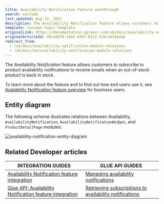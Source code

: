 ```yaml
---
title: Availability Notification feature walkthrough
search: exclude
last_updated: Aug 12, 2021
description: The Availability Notification feature allows customers to subscribe to product availability notifications of out-of-stock products.
template: concept-topic-template
originalLink: https://documentation.spryker.com/v6/docs/availability-notification-module-relations
originalArticleId: 49ca5b76-1442-4397-8111-5cbc3ef4a4ab
redirect_from:
  - /v6/docs/availability-notification-module-relations
  - /v6/docs/en/availability-notification-module-relations
---
```


The _Availability Notification_ feature allows customers to subscribe to product availability notifications to receive emails when an out-of-stock product is back in stock.


To learn more about the feature and to find out how end users use it, see [Availability Notification feature overview](/docs/scos/user/features/{{page.version}}/availability-notification-feature-overview.html) for business users.


## Entity diagram

The following scheme illustrates relations between Availability, `AvailabilityNotification`, `AvailabilityNotificationWidget`, and `ProductDetailPage` modules:

<div class="width-100">

![availability-notification-entity-diagram](https://spryker.s3.eu-central-1.amazonaws.com/docs/Features/Mailing+&+Communication/Product+is+Available+Again/module-diagram.png)

</div>


## Related Developer articles

|INTEGRATION GUIDES  | GLUE API GUIDES  |
|---------|---------|
| [Availability Notification feature integration](/docs/scos/dev/feature-integration-guides/{{page.version}}/availability-notification-feature-integration.html)  | [Managing availability notifications](/docs/scos/dev/glue-api-guides/{{page.version}}/managing-products/managing-availability-notifications/managing-availability-notifications.html)  |
| [Glue API: Availability Notification feature integration](/docs/scos/dev/feature-integration-guides/{{page.version}}/glue-api/glue-api-availability-notification-feature-integration.html) | [Retrieving subscriptions to availability notifications](/docs/scos/dev/glue-api-guides/{{page.version}}/managing-products/managing-availability-notifications/retrieving-subscriptions-to-availability-notifications.html)  |
